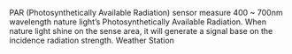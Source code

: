 PAR (Photosynthetically Available Radiation) sensor measure 400 ~ 700nm wavelength nature light’s Photosynthetically Available Radiation.
When nature light shine on the sense area, it will generate a signal base on the incidence radiation strength.
Weather Station
